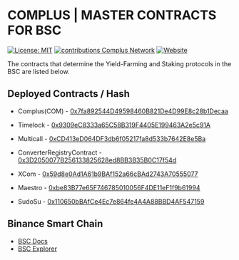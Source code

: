 # COMPLUS | MASTER CONTRACTS FOR BSC

[![License: MIT](https://img.shields.io/badge/License-MIT-green.svg)](https://github.com/complusnetwork/complus-master-bsc/blob/master/LICENSE) [![contributions Complus Network](https://img.shields.io/badge/contributions-welcome-brightgreen.svg?style=flat)](https://github.com/complusnetwork/complus-master-bsc/issues) [![Website](https://img.shields.io/website-up-down-green-red/https/shields.io.svg?label=website)](https://bsc.complus.exchange)

The contracts that determine the Yield-Farming and Staking protocols in the BSC are listed below.

## Deployed Contracts / Hash
- Complus(COM) - [0x7fa892544D49598460B821De4D99E8c28b1Decaa](https://bscscan.com/address/0x7fa892544d49598460b821de4d99e8c28b1decaa#code)

- Timelock - [0x9309eC8333a65C58B319F4405E199463A2e5c91A](https://bscscan.com/address/0x9309ec8333a65c58b319f4405e199463a2e5c91a#code)
- Multicall - [0xCD413eD064DF3db6f05217fa8d533b7642E8e5Ba](https://bscscan.com/address/0xcd413ed064df3db6f05217fa8d533b7642e8e5ba#code)
- ConverterRegistryContract - [0x3D2050077B256133825628ed8BB3B35B0C17f54d](https://bscscan.com/address/0x3d2050077b256133825628ed8bb3b35b0c17f54d#code)

- XCom - [0x59d8e0Ad1A61b9BAf152a66cBAd2743A70555077](https://bscscan.com/address/0x59d8e0ad1a61b9baf152a66cbad2743a70555077#code)
- Maestro - [0xbe83B77e65F746785010056F4DE11eF1f9b61994](https://bscscan.com/address/0xbe83b77e65f746785010056f4de11ef1f9b61994#code)
- SudoSu - [0x110650bBAfCe4Ec7e864fe4A4A88BBD4AF547159](https://bscscan.com/address/0x110650bbafce4ec7e864fe4a4a88bbd4af547159#code)

## Binance Smart Chain

- [BSC Docs](https://docs.binance.org/index.html)
- [BSC Explorer](https://bscscan.com)
